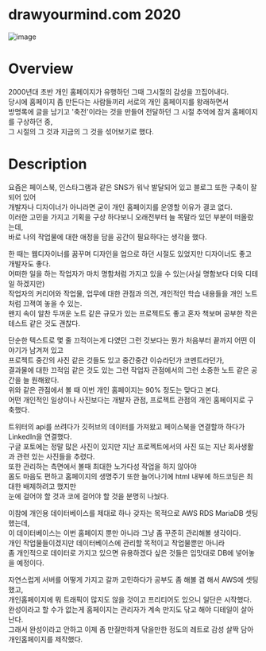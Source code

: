 # drawyourmind.com 2020

![image](https://user-images.githubusercontent.com/18201794/107038232-8f187c00-67ff-11eb-8fa0-9a6e11da2bdb.png)

# Overview

2000년대 초반 개인 홈페이지가 유행하던 그때 그시절의 감성을 끄집어내다.  
당시에 홈페이지 좀 만든다는 사람들끼리 서로의 개인 홈페이지를 왕래하면서  
방명록에 글을 남기고 '축전'이라는 것을 만들어 전달하던 그 시절 추억에 잠겨 홈페이지를 구상하던 중,  
그 시절의 그 것과 지금의 그 것을 섞어보기로 했다.

# Description

요즘은 페이스북, 인스타그램과 같은 SNS가 워낙 발달되어 있고 블로그 또한 구축이 잘 되어 있어  
개발자나 디자이너가 아니라면 굳이 개인 홈페이지를 운영할 이유가 결코 없다.  
이러한 고민을 가지고 기획을 구상 하다보니 오래전부터 늘 목말라 있던 부분이 떠올랐는데,  
바로 나의 작업물에 대한 애정을 담을 공간이 필요하다는 생각을 했다.

한 때는 웹디자이너를 꿈꾸며 디자인을 업으로 하던 시절도 있었지만 디자이너도 좋고 개발자도 좋다.  
어떠한 일을 하는 작업자가 마치 명함처럼 가지고 있을 수 있는(사실 명함보다 더욱 디테일 하겠지만)  
작업자의 커리어와 작업물, 업무에 대한 관점과 의견, 개인적인 학습 내용들을 개인 노트처럼 끄젹여 놓을 수 있는.  
왠지 속이 알찬 두꺼운 노트 같은 규모가 있는 프로젝트도 좋고 혼자 책보며 공부한 작은 테스트 같은 것도 괜찮다.

단순한 텍스트로 몇 줄 끄적이는게 다였던 그런 것보다는 뭔가 처음부터 끝까지 어떤 이야기가 남겨져 있고  
프로젝트 중간의 사진 같은 것들도 있고 중간중간 이슈라던가 코멘트라던가,  
결과물에 대한 끄적임 같은 것도 있는 그런 작업자 관점에서의 그런 소중한 노트 같은 공간을 늘 원해왔다.  
위와 같은 관점에서 볼 때 이번 개인 홈페이지는 90% 정도는 맞다고 본다.  
어떤 개인적인 일상이나 사진보다는 개발자 관점, 프로젝트 관점의 개인 홈페이지로 구축했다.

트위터의 api를 쓰려다가 깃허브의 데이터를 가져왔고 페이스북을 연결할까 하다가 LinkedIn을 연결했다.  
구글 포토에는 정말 많은 사진이 있지만 지난 프로젝트에서의 사진 또는 지난 회사생활과 관련 있는 사진들을 추렸다.  
또한 관리하는 측면에서 볼때 최대한 노가다성 작업을 하지 않아야  
몸도 마음도 편하고 홈페이지의 생명주기 또한 늘어나기에 html 내부에 하드코딩은 최대한 배제하려고 했지만  
눈에 걸어야 할 것과 코에 걸어야 할 것을 분명히 나눴다.

이참에 개인용 데이터베이스를 제대로 하나 갖자는 목적으로 AWS RDS MariaDB 셋팅 했는데,  
이 데이터베이스는 이번 홈페이지 뿐만 아니라 그냥 좀 꾸준히 관리해볼 생각이다.  
개인 작업물들이겠지만 데이터베이스에 관리할 목적이고 작업물뿐만 아니라  
좀 개인적으로 데이터로 가지고 있으면 유용하겠다 싶은 것들은 입맛대로 DB에 넣어놓을 예정이다.

자연스럽게 서버를 어떻게 가지고 갈까 고민하다가 공부도 좀 해볼 겸 해서 AWS에 셋팅했고,  
개인홈페이지에 뭐 트래픽이 많지도 않을 것이고 프리티어도 있으니 일단은 시작했다.  
완성이라고 할 수가 없는게 홈페이지는 관리자가 계속 만지도 닦고 해야 디테일이 살아난다.  
그래서 완성이라고 안하고 이제 좀 만질만하게 닦을만한 정도의 레트로 감성 살짝 담아 개인홈페이지를 제작했다.
